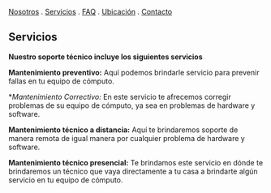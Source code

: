 [Nosotros](./Nosotros.md) . [Servicios](./Servicios.md) . [FAQ](FAQ.md) . [Ubicación](Ubicacion.md) . [Contacto](./Contacto.md)

## Servicios 

**Nuestro soporte técnico incluye los siguientes servicios**

**Mantenimiento preventivo:** Aquí podemos brindarle servicio para prevenir fallas en tu equipo de cómputo.

**Mantenimiento Correctivo:* En este servicio te afrecemos corregir problemas de su equipo de cómputo, ya sea en problemas de hardware y software.

**Mantenimiento técnico a distancia:** Aquí te brindaremos soporte de manera remota de igual manera por cualquier problema de hardware y software.

**Mantenimiento técnico presencial:** Te brindamos este servicio en dónde te brindaremos un técnico que vaya directamente a tu casa a brindarte algún servicio en tu equipo de cómputo.
